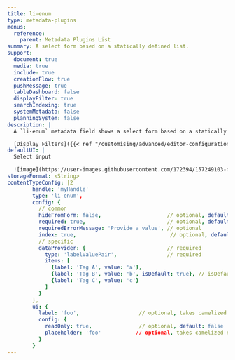 ```yaml
---
title: li-enum
type: metadata-plugins
menus:
  reference:
    parent: Metadata Plugins List
summary: A select form based on a statically defined list.
support:
  document: true
  media: true
  include: true
  creationFlow: true
  pushMessage: true
  tableDashboard: false
  displayFilter: true
  searchIndexing: true
  systemMetadata: false
  planningSystem: false
description: |
  A `li-enum` metadata field shows a select form based on a statically defined list. On publish the selected value gets validated against the defined static list. With that you can assure that only specific values gets published.

  [Display Filters]({{< ref "/customising/advanced/editor-configuration/display-filter#metadata-filters" >}}) support {{< added-in "release-2023-09" >}}
defaultUI: |
  Select input

  ![image](https://user-images.githubusercontent.com/172394/157249103-fd951f85-edf8-48ff-acc5-1b1a04831589.png)
storageFormat: <String>
contentTypeConfig: |2
        handle: 'myHandle'
        type: 'li-enum',
        config: {
          // common
          hideFromForm: false,                     // optional, default: false
          required: true,                          // optional, default: false
          requiredErrorMessage: 'Provide a value', // optional
          index: true,                              // optional, default: false. {{< added-in "release-2023-07" >}}
          // specific
          dataProvider: {                          // required
            type: 'labelValuePair',                // required
            items: [
              {label: 'Tag A', value: 'a'},
              {label: 'Tag B', value: 'b', isDefault: true}, // isDefault sets the value if document opened the first time
              {label: 'Tag C', value: 'c'}
            ]
          }
        },
        ui: {
          label: 'foo',                   // optional, takes camelized name otherwise
          config: {
            readOnly: true,               // optional, default: false
            placeholder: 'foo'           // optional, takes camelized name otherwise
          }
        }
---
```

